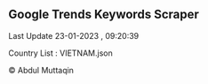

## Google Trends Keywords Scraper 
 
Last Update 23-01-2023 , 09:20:39

Country List :
VIETNAM.json



© Abdul Muttaqin 
